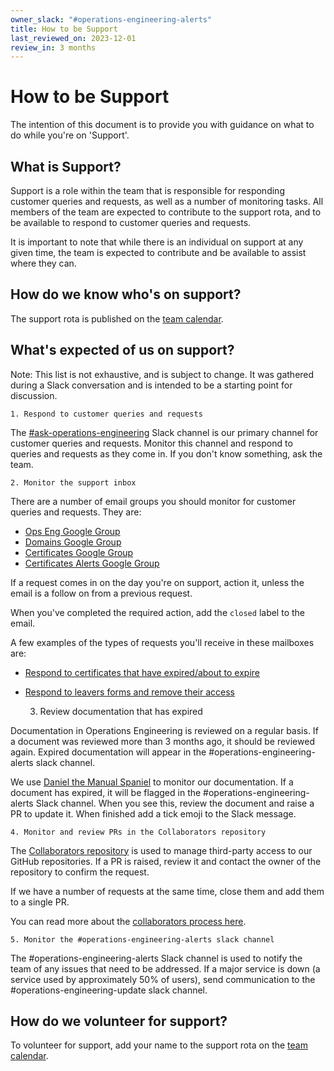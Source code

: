 ```yaml
---
owner_slack: "#operations-engineering-alerts"
title: How to be Support
last_reviewed_on: 2023-12-01
review_in: 3 months
---
```


# How to be Support

The intention of this document is to provide you with guidance on what to do while you're on 'Support'.

## What is Support?

Support is a role within the team that is responsible for responding customer queries and requests, as well as a number of monitoring tasks.
All members of the team are expected to contribute to the support rota, and to be available to respond to customer queries and requests.

It is important to note that while there is an individual on support at any given time, the team is expected to contribute and be available to assist where they can.

## How do we know who's on support?

The support rota is published on the [team calendar](https://calendar.google.com/calendar/embed?src=c_rqkd9jdtg9kgditulka4ocit78%40group.calendar.google.com&ctz=Europe%2FLondon).

## What's expected of us on support?

Note: This list is not exhaustive, and is subject to change. It was gathered during a Slack conversation and is intended to be a starting point for discussion.

    1. Respond to customer queries and requests

The [#ask-operations-engineering](https://mojdt.slack.com/archives/C01BUKJSZD4) Slack channel is our primary channel for customer queries and requests.
Monitor this channel and respond to queries and requests as they come in. If you don't know something, ask the team.

    2. Monitor the support inbox

There are a number of email groups you should monitor for customer queries and requests. They are:

- [Ops Eng Google Group](https://groups.google.com/a/digital.justice.gov.uk/g/operations-engineering)
- [Domains Google Group](https://groups.google.com/a/digital.justice.gov.uk/g/domains)
- [Certificates Google Group](https://groups.google.com/a/digital.justice.gov.uk/g/certificates)
- [Certificates Alerts Google Group](https://groups.google.com/a/digital.justice.gov.uk/g/certificate_alerts)

If a request comes in on the day you're on support, action it, unless the email is a follow on from a previous request.

When you've completed the required action, add the `closed` label to the email.

A few examples of the types of requests you'll receive in these mailboxes are:

- [Respond to certificates that have expired/about to expire](https://runbooks.operations-engineering.service.justice.gov.uk/documentation/certificates/respond-to-expired-certs.html)
- [Respond to leavers forms and remove their access](https://runbooks.operations-engineering.service.justice.gov.uk/documentation/internal/respond-to-leavers.html)

  3. Review documentation that has expired

Documentation in Operations Engineering is reviewed on a regular basis.
If a document was reviewed more than 3 months ago, it should be reviewed again. Expired documentation will appear in the #operations-engineering-alerts slack channel.

We use [Daniel the Manual Spaniel](https://technology.blog.gov.uk/2020/09/25/keeping-tech-docs-up-to-date-with-daniel-the-manual-spaniel/)
to monitor our documentation. If a document has expired, it will be flagged in the #operations-engineering-alerts Slack channel.
When you see this, review the document and raise a PR to update it. When finished add a tick emoji to the Slack message.

    4. Monitor and review PRs in the Collaborators repository

The [Collaborators repository](https://github.com/ministryofjustice/github-collaborators/pulls) is used to manage
third-party access to our GitHub repositories. If a PR is raised, review it and contact the owner of the repository to confirm the request.

If we have a number of requests at the same time, close them and add them to a single PR.

You can read more about the [collaborators process here](https://github.com/ministryofjustice/github-collaborators/blob/main/README.md).

    5. Monitor the #operations-engineering-alerts slack channel

The #operations-engineering-alerts Slack channel is used to notify the team of any issues that need to be addressed.
If a major service is down (a service used by approximately 50% of users), send communication to the #operations-engineering-update slack channel.

## How do we volunteer for support?

To volunteer for support, add your name to the support rota on the [team calendar](https://calendar.google.com/calendar/embed?src=c_rqkd9jdtg9kgditulka4ocit78%40group.calendar.google.com&ctz=Europe%2FLondon).
